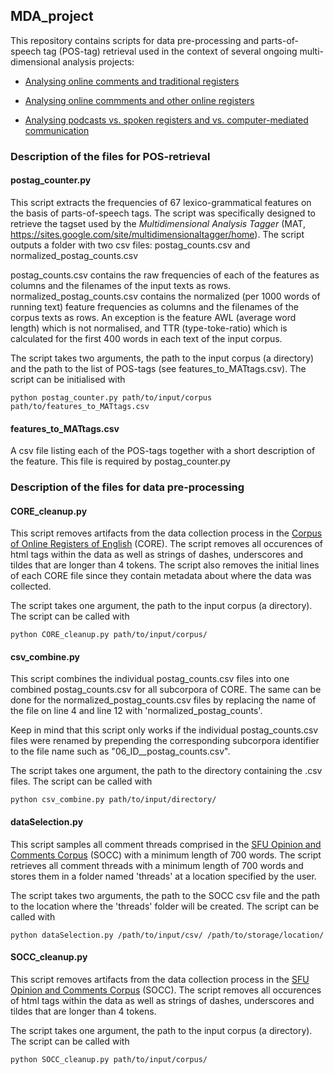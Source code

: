 ## MDA_project

This repository contains scripts for data pre-processing and parts-of-speech tag (POS-tag) retrieval used in the context of several ongoing multi-dimensional analysis projects:

* [Analysing online comments and traditional registers](https://github.com/sfu-discourse-lab/MDA-OnlineComments)

* [Analysing online commments and other online registers](https://github.com/sfu-discourse-lab/MDA-OnlineRegisters)

* [Analysing podcasts vs. spoken registers and vs. computer-mediated communication](https://github.com/sfu-discourse-lab/MDA-podcasts)

### Description of the files for POS-retrieval

#### postag_counter.py

This script extracts the frequencies of 67 lexico-grammatical features on the basis of parts-of-speech tags. The script was specifically designed to retrieve the tagset used by the *Multidimensional Analysis Tagger* (MAT, https://sites.google.com/site/multidimensionaltagger/home). The script outputs a folder with two csv files: postag_counts.csv and normalized_postag_counts.csv

postag_counts.csv contains the raw frequencies of each of the features as columns and the filenames of the input texts as rows. normalized_postag_counts.csv contains the normalized (per 1000 words of running text) feature frequencies as columns and the filenames of the corpus texts as rows. An exception is the feature AWL (average word length) which is not normalised, and TTR (type-toke-ratio) which is calculated for the first 400 words in each text of the input corpus.

The script takes two arguments, the path to the input corpus (a directory) and the path to the list of POS-tags (see features_to_MATtags.csv). The script can be initialised with
  
    python postag_counter.py path/to/input/corpus path/to/features_to_MATtags.csv


#### features_to_MATtags.csv

A csv file listing each of the POS-tags together with a short description of the feature. This file is required by postag_counter.py

### Description of the files for data pre-processing

#### CORE_cleanup.py

This script removes artifacts from the data collection process in the [Corpus of Online Registers of English](https://www.english-corpora.org/core/) (CORE). The script removes all occurences of html tags within the data as well as strings of dashes, underscores and tildes that are longer than 4 tokens. The script also removes the initial lines of each CORE file since they contain metadata about where the data was collected.

The script takes one argument, the path to the input corpus (a directory). The script can be called with 

    python CORE_cleanup.py path/to/input/corpus/

#### csv_combine.py

This script combines the individual postag_counts.csv files into one combined postag_counts.csv for all subcorpora of CORE. The same can be done for the normalized_postag_counts.csv files by replacing the name of the file on line 4 and line 12 with 'normalized_postag_counts'.

Keep in mind that this script only works if the individual postag_counts.csv files were renamed by prepending the corresponding subcorpora identifier to the file name such as "06_ID__postag_counts.csv".

The script takes one argument, the path to the directory containing the .csv files. The script can be called with

    python csv_combine.py path/to/input/directory/

#### dataSelection.py

This script samples all comment threads comprised in the [SFU Opinion and Comments Corpus](https://github.com/sfu-discourse-lab/SOCC) (SOCC) with a minimum length of 700 words. The script retrieves all comment threads with a minimum length of 700 words and stores them in a folder named 'threads' at a location specified by the user.

The script takes two arguments, the path to the SOCC csv file and the path to the location where the 'threads' folder will be created. The script can be called with

    python dataSelection.py /path/to/input/csv/ /path/to/storage/location/

#### SOCC_cleanup.py

This script removes artifacts from the data collection process in the [SFU Opinion and Comments Corpus](https://github.com/sfu-discourse-lab/SOCC) (SOCC). The script removes all occurences of html tags within the data as well as strings of dashes, underscores and tildes that are longer than 4 tokens.

The script takes one argument, the path to the input corpus (a directory). The script can be called with 

    python SOCC_cleanup.py path/to/input/corpus/



